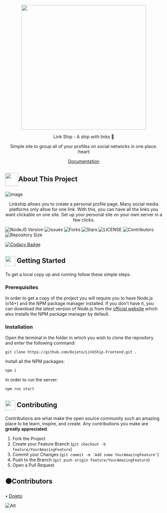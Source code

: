 <!-- PROJECT LOGO -->
<p align="center">
  <a href="https://github.com/Dojeto/Youtube-Downloader"><img width="400px"  src="https://user-images.githubusercontent.com/81398258/195998184-a72db51a-b9d7-4223-bb8e-46a90fa41eb3.png"></a>
 </p>
<p align="center">Link Ship - A ship with links 🚢 </p>

<p align="center">Simple site to group all of your profiles on social networks in one place. :heart:</p>

<p align="center">
  <a href="https://github.com/Dojeto/LinkShip-Backend">Documentation</a>
</p>

<!-- PROJECT ABOUT -->
## <img src="https://user-images.githubusercontent.com/81398258/193457879-3112522a-c6e0-46f9-989b-e6767869e831.png" align ="center" width="42" height="42">About This Project

![image](https://user-images.githubusercontent.com/81398258/196001770-6632452d-f38c-4e76-8a58-b3de788eda69.png)



<p align="center">Linkship allows you to create a personal profile page. Many social media platforms only allow for one link. With this, you can have all the links you want clickable on one site. Set up your personal site on your own server in a few clicks.</p>

![NodeJS Version](https://img.shields.io/badge/NodeJS-16.9.0-green?style=for-the-badge&logo=appveyor)
![Issues](https://img.shields.io/github/issues/Dojeto/Youtube-Downloader?style=for-the-badge&logo=appveyor)
![Forks](https://img.shields.io/github/forks/Dojeto/Youtube-Downloader?style=for-the-badge&logo=appveyor)
![Stars](https://img.shields.io/github/stars/Dojeto/Youtube-Downloader?style=for-the-badge&logo=appveyor)
![LICENSE](https://img.shields.io/github/license/Dojeto/Youtube-Downloader?style=for-the-badge&logo=appveyor)
![Contributors](https://img.shields.io/github/contributors/Dojeto/Youtube-Downloader?style=for-the-badge&logo=appveyor)
![Repository Size](https://img.shields.io/github/repo-size/Dojeto/Youtube-Downloader?style=for-the-badge&logo=appveyor)</br>

[![Codacy Badge](https://app.codacy.com/project/badge/Grade/cfb691a93a064d9ea753ef2b5fccf797)](https://www.codacy.com/manual/Dojeto/Youtube-Downloader?utm_source=github.com&amp;utm_medium=referral&amp;utm_content=Dojeto/Youtube-Downloader&amp;utm_campaign=Badge_Grade)

<!-- GETTING STARTED -->
## <img align="center" src="https://cdn.iconscout.com/icon/free/png-512/laptop-user-1-1179329.png" width="32" height="32"> Getting Started

To get a local copy up and running follow these simple steps.
### Prerequisites
In order to get a copy of the project you will require you to have Node.js (v14+) and the NPM package manager installed. If you don't have it, you can download the latest version of Node.js from the [official website](https://nodejs.org/en/download/) which also installs the NPM package manager by default.
### Installation
Open the terminal in the folder in which you wish to clone the repository and enter the following command:
``` 
git clone https://github.com/Dojeto/LinkShip-Frontend.git .
```
Install all the NPM packages:
```
npm i
```
In order to run the server:
```
npm run start
```

<!-- CONTRIBUTING -->
## <img align="center" src="https://hpe-developer-portal.s3.amazonaws.com/uploads/media/2020/3/git-icon-1788c-1590702885345.png" width=32 height=32> Contributing

Contributions are what make the open source community such an amazing place to be learn, inspire, and create. Any contributions you make are **greatly appreciated**.

1. Fork the Project
2. Create your Feature Branch (`git checkout -b feature/YourAmazingFeature`)
3. Commit your Changes (`git commit -m 'Add some YourAmazingFeature'`)
4. Push to the Branch (`git push origin feature/YourAmazingFeature`)
5. Open a Pull Request

<!-- CONTRIBUTERS -->
## ⚫Contributors

• [Dojeto](https://github.com/Dojeto) <br>

![Alt](https://repobeats.axiom.co/api/embed/a1c5db23ef9535d0710f25bf2f5da2cbd13632ab.svg "Repobeats analytics image")
